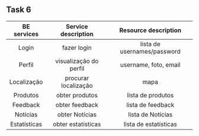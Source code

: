 ## Task 6

|              BE services           |           Service description            |   Resource description            |       
|:---------------------------------------------------------------------------:|:---------------------------------------------------------------------------:|:---------------------------------------------------------------------------:|
| Login | fazer login | lista de usernames/password |
| Perfil | visualização do perfil | username, foto, email |
| Localização | procurar localização | mapa |
| Produtos | obter produtos | lista de produtos |
| Feedback | obter feedback | lista de feedback |
| Notícias | obter Notícias | lista de Notícias |
| Estatísticas | obter estatísticas | lista de estatísticas |

